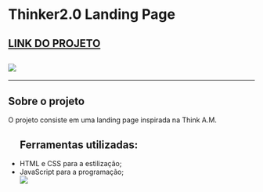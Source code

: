# Thinker2.0 Landing Page

## <a href="https://enilsonneto.github.io/Projeto-Thinker2.0/" target="_blank">LINK DO PROJETO</a>
## <a><img src="https://github.com/EnilsonNeto/Projeto-Thinker2.0/blob/main/media/Apresenta%C3%A7%C3%A3o.gif?raw=true"></a> 

---

## Sobre o projeto

O projeto consiste em uma landing page inspirada na Think A.M. 

<ul>

  <h2>Ferramentas utilizadas:</h2>
  <li>HTML e CSS para a estilização;</li>
  <li>JavaScript para a programação;</li>
  <img src="https://github.com/EnilsonNeto/Projeto-Thinker2.0/blob/main/media/Apresenta%C3%A7%C3%A3o.gif?raw=true">

</ul>
